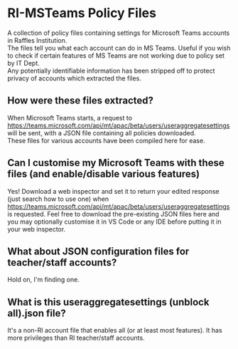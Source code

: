 # RI-MSTeams Policy Files
A collection of policy files containing settings for Microsoft Teams accounts in Raffles Institution.\
The files tell you what each account can do in MS Teams. Useful if you wish to check if certain features of MS Teams are not working due to policy set by IT Dept.\
Any potentially identifiable information has been stripped off to protect privacy of accounts which extracted the files.
## How were these files extracted?
When Microsoft Teams starts, a request to https://teams.microsoft.com/api/mt/apac/beta/users/useraggregatesettings will be sent, with a JSON file containing all policies downloaded.\
These files for various accounts have been compiled here for ease.
## Can I customise my Microsoft Teams with these files (and enable/disable various features)
Yes! Download a web inspector and set it to return your edited response (just search how to use one) when https://teams.microsoft.com/api/mt/apac/beta/users/useraggregatesettings is requested. Feel free to download the pre-existing JSON files here and you may optionally customise it in VS Code or any IDE before putting it in your web inspector.
## What about JSON configuration files for teacher/staff accounts?
Hold on, I'm finding one.
## What is this useraggregatesettings (unblock all).json file?
It's a non-RI account file that enables all (or at least most features). It has more privileges than RI teacher/staff accounts.
